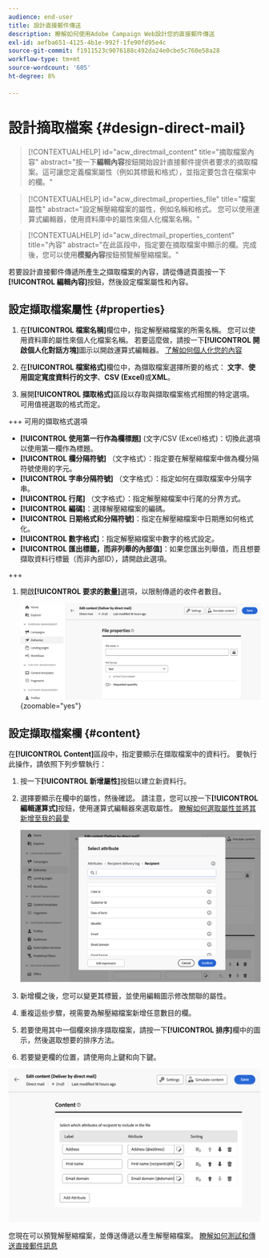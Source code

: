 ```yaml
---
audience: end-user
title: 設計直接郵件傳送
description: 瞭解如何使用Adobe Campaign Web設計您的直接郵件傳送
exl-id: aefba651-4125-4b1e-992f-1fe90fd95e4c
source-git-commit: f1911523c9076188c492da24e0cbe5c760e58a28
workflow-type: tm+mt
source-wordcount: '605'
ht-degree: 8%

---
```


# 設計摘取檔案 {#design-direct-mail}

>[!CONTEXTUALHELP]
>id="acw_directmail_content"
>title="摘取檔案內容"
>abstract="按一下&#x200B;**編輯內容**&#x200B;按鈕開始設計直接郵件提供者要求的摘取檔案。這可讓您定義檔案屬性（例如其標籤和格式），並指定要包含在檔案中的欄。"

>[!CONTEXTUALHELP]
>id="acw_directmail_properties_file"
>title="檔案屬性"
>abstract="設定解壓縮檔案的屬性，例如名稱和格式。 您可以使用運算式編輯器，使用資料庫中的屬性來個人化檔案名稱。"

>[!CONTEXTUALHELP]
>id="acw_directmail_properties_content"
>title="內容"
>abstract="在此區段中，指定要在摘取檔案中顯示的欄。完成後，您可以使用&#x200B;**模擬內容**&#x200B;按鈕預覽解壓縮檔案。"

若要設計直接郵件傳遞所產生之擷取檔案的內容，請從傳遞頁面按一下&#x200B;**[!UICONTROL 編輯內容]**&#x200B;按鈕，然後設定檔案屬性和內容。

## 設定擷取檔案屬性 {#properties}

1. 在&#x200B;**[!UICONTROL 檔案名稱]**&#x200B;欄位中，指定解壓縮檔案的所需名稱。 您可以使用資料庫的屬性來個人化檔案名稱。 若要這麼做，請按一下&#x200B;**[!UICONTROL 開啟個人化對話方塊]**&#x200B;圖示以開啟運算式編輯器。 [了解如何個人化您的內容](../personalization/personalize.md)

1. 在&#x200B;**[!UICONTROL 檔案格式]**&#x200B;欄位中，為擷取檔案選擇所要的格式： **文字**、**使用固定寬度資料行的文字**、**CSV (Excel)**&#x200B;或&#x200B;**XML**。

1. 展開&#x200B;**[!UICONTROL 擷取格式]**&#x200B;區段以存取與擷取檔案格式相關的特定選項。 可用值視選取的格式而定。

+++ 可用的擷取格式選項

   * **[!UICONTROL 使用第一行作為欄標題]** (文字/CSV (Excel)格式)：切換此選項以使用第一欄作為標題。
   * **[!UICONTROL 欄分隔符號]** （文字格式）：指定要在解壓縮檔案中做為欄分隔符號使用的字元。
   * **[!UICONTROL 字串分隔符號]** （文字格式）：指定如何在擷取檔案中分隔字串。
   * **[!UICONTROL 行尾]** （文字格式）：指定解壓縮檔案中行尾的分界方式。
   * **[!UICONTROL 編碼]**：選擇解壓縮檔案的編碼。
   * **[!UICONTROL 日期格式和分隔符號]**：指定在解壓縮檔案中日期應如何格式化。
   * **[!UICONTROL 數字格式]**：指定解壓縮檔案中數字的格式設定。
   * **[!UICONTROL 匯出標籤，而非列舉的內部值]**：如果您匯出列舉值，而且想要擷取資料行標籤（而非內部ID），請開啟此選項。

+++

1. 開啟&#x200B;**[!UICONTROL 要求的數量]**&#x200B;選項，以限制傳遞的收件者數目。

   ![顯示擷取檔案之內容詳細資料組態選項的熒幕擷圖。](assets/dm-content-details.png){zoomable="yes"}

## 設定擷取檔案欄 {#content}

在&#x200B;**[!UICONTROL Content]**&#x200B;區段中，指定要顯示在擷取檔案中的資料行。 要執行此操作，請依照下列步驟執行：

1. 按一下&#x200B;**[!UICONTROL 新增屬性]**&#x200B;按鈕以建立新資料行。
1. 選擇要顯示在欄中的屬性，然後確認。 請注意，您可以按一下&#x200B;**[!UICONTROL 編輯運算式]**&#x200B;按鈕，使用運算式編輯器來選取屬性。 [瞭解如何選取屬性並將其新增至我的最愛](../get-started/attributes.md)

   ![熒幕擷圖顯示[新增屬性]按鈕和將屬性新增至擷取檔案的選項。](assets/dm-add-attribute.png)

1. 新增欄之後，您可以變更其標籤，並使用編輯圖示修改關聯的屬性。
1. 重複這些步驟，視需要為解壓縮檔案新增任意數目的欄。
1. 若要使用其中一個欄來排序擷取檔案，請按一下&#x200B;**[!UICONTROL 排序]**&#x200B;欄中的圖示，然後選取想要的排序方法。
1. 若要變更欄的位置，請使用向上鍵和向下鍵。

![顯示擷取檔案之屬性組態選項的熒幕擷圖。](assets/dm-content-attributes.png)

您現在可以預覽解壓縮檔案，並傳送傳遞以產生解壓縮檔案。 [瞭解如何測試和傳送直接郵件訊息](send-direct-mail.md)